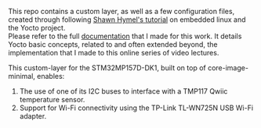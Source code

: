 This repo contains a custom layer, as well as a few configuration files, created through following [Shawn Hymel's tutorial](https://www.youtube.com/watch?v=9vsu67uMcko&list=PLEBQazB0HUyTpoJoZecRK6PpG31Y7RPB) on embedded linux and the Yocto project.  
Please refer to the full [documentation](https://drive.google.com/file/d/1juohLDlALFVyD9p2p7jBX7WsUohJ2jLh/view?usp=drive_link) that I made for this work. It details Yocto basic concepts, related to and often extended beyond, the implementation that I made to this online series of video lectures.

This custom-layer for the STM32MP157D-DK1, built on top of core-image-minimal, enables:
1. The use of one of its I2C buses to interface with a TMP117 Qwiic temperature sensor.
2. Support for Wi-Fi connectivity using the TP-Link TL-WN725N USB Wi-Fi adapter.
